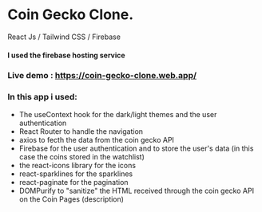 # Coin Gecko Clone.
React Js / Tailwind CSS / Firebase

#### I used the firebase hosting service
### Live demo : https://coin-gecko-clone.web.app/

### In this app i used:
- The useContext hook for the dark/light themes and the user authentication
- React Router to handle the navigation
- axios to fecth the data from the coin gecko API
- Firebase for the user authentication and to store the user's data (in this case the coins stored in the watchlist)
- the react-icons library for the icons
- react-sparklines for the sparklines
- react-paginate for the pagination
- DOMPurify to "sanitize" the HTML received through the coin gecko API on the Coin Pages (description)
